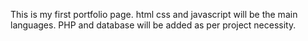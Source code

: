This is my first portfolio page.
html css and javascript will be the main languages.
PHP and database will be added as per project necessity.
